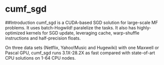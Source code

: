# cumf_sgd

##Introduction
cumf_sgd is a CUDA-based SGD solution for large-scale MF problems. It uses batch-Hogwild! paralelize the tasks. It also has highly-optimized kernels for SGD update, leveraging cache, warp-shuffle instructions and half-precision floats. 

On three data sets (Netflix, Yahoo!Music and Hugewiki) with one Maxwell or Pascal GPU, cumf_sgd runs 3.1X-28.2X as fast compared with state-of-art CPU solutions on 1-64 CPU nodes. 

